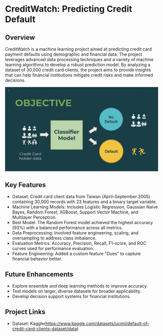 # CreditWatch: Predicting Credit Default

## Overview

CreditWatch is a machine learning project aimed at predicting credit card payment defaults using demographic and financial data. The project leverages advanced data processing techniques and a variety of machine learning algorithms to develop a robust prediction model. By analyzing a dataset of 30,000 credit card clients, the project aims to provide insights that can help financial institutions mitigate credit risks and make informed decisions.

![CreditWatch](CreditWatch_img.png)

## Key Features

- Dataset: Credit card client data from Taiwan (April–September 2005) containing 30,000 records with 23 features and a binary target variable.
- Machine Learning Models: Includes Logistic Regression, Gaussian Naive Bayes, Random Forest, XGBoost, Support Vector Machine, and Multilayer Perceptron.
- Best Model: The Random Forest model achieved the highest accuracy (93%) with a balanced performance across all metrics.
- Data Preprocessing: Involved feature engineering, scaling, and oversampling to address class imbalance.
- Evaluation Metrics: Accuracy, Precision, Recall, F1-score, and ROC curves used for performance evaluation.
- Feature Engineering: Added a custom feature "Dues" to capture financial behavior better.

## Future Enhancements

- Explore ensemble and deep learning methods to improve accuracy.
- Test models on larger, diverse datasets for broader applicability.
- Develop decision support systems for financial institutions.

## Project Links

- Dataset: Kaggle(https://www.kaggle.com/datasets/uciml/default-of-credit-card-clients-dataset/data)
